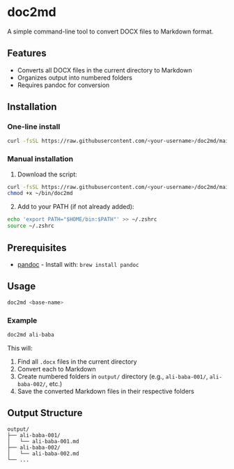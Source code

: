 # doc2md

A simple command-line tool to convert DOCX files to Markdown format.

## Features

- Converts all DOCX files in the current directory to Markdown
- Organizes output into numbered folders
- Requires pandoc for conversion

## Installation

### One-line install

```bash
curl -fsSL https://raw.githubusercontent.com/<your-username>/doc2md/main/install.sh | bash
```

### Manual installation

1. Download the script:
```bash
curl -fsSL https://raw.githubusercontent.com/<your-username>/doc2md/main/doc2md -o ~/bin/doc2md
chmod +x ~/bin/doc2md
```

2. Add to your PATH (if not already added):
```bash
echo 'export PATH="$HOME/bin:$PATH"' >> ~/.zshrc
source ~/.zshrc
```

## Prerequisites

- [pandoc](https://pandoc.org/) - Install with: `brew install pandoc`

## Usage

```bash
doc2md <base-name>
```

### Example

```bash
doc2md ali-baba
```

This will:
1. Find all `.docx` files in the current directory
2. Convert each to Markdown
3. Create numbered folders in `output/` directory (e.g., `ali-baba-001/`, `ali-baba-002/`, etc.)
4. Save the converted Markdown files in their respective folders

## Output Structure

```
output/
├── ali-baba-001/
│   └── ali-baba-001.md
├── ali-baba-002/
│   └── ali-baba-002.md
└── ...
```
